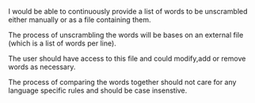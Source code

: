 I would be able to continuously provide a list of words to be unscrambled either manually or as a file containing them.

The process of unscrambling the words will be bases on an external file (which is a list of words per line).

The user should have access to this file and could modify,add or remove words as necessary. 

The process of comparing the words together should not care for any language specific rules and should be case insenstive.





